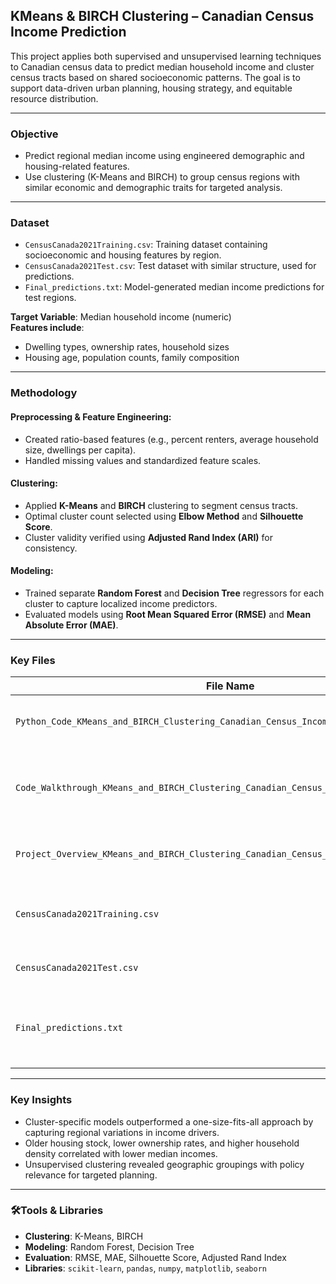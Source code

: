 ## KMeans & BIRCH Clustering – Canadian Census Income Prediction

This project applies both supervised and unsupervised learning techniques to Canadian census data to predict median household income and cluster census tracts based on shared socioeconomic patterns. The goal is to support data-driven urban planning, housing strategy, and equitable resource distribution.

---

### Objective

- Predict regional median income using engineered demographic and housing-related features.
- Use clustering (K-Means and BIRCH) to group census regions with similar economic and demographic traits for targeted analysis.

---

### Dataset

- `CensusCanada2021Training.csv`: Training dataset containing socioeconomic and housing features by region.  
- `CensusCanada2021Test.csv`: Test dataset with similar structure, used for predictions.  
- `Final_predictions.txt`: Model-generated median income predictions for test regions.

**Target Variable**: Median household income (numeric)  
**Features include**:  
- Dwelling types, ownership rates, household sizes  
- Housing age, population counts, family composition  

---

### Methodology

#### Preprocessing & Feature Engineering:
- Created ratio-based features (e.g., percent renters, average household size, dwellings per capita).
- Handled missing values and standardized feature scales.

#### Clustering:
- Applied **K-Means** and **BIRCH** clustering to segment census tracts.
- Optimal cluster count selected using **Elbow Method** and **Silhouette Score**.
- Cluster validity verified using **Adjusted Rand Index (ARI)** for consistency.

#### Modeling:
- Trained separate **Random Forest** and **Decision Tree** regressors for each cluster to capture localized income predictors.
- Evaluated models using **Root Mean Squared Error (RMSE)** and **Mean Absolute Error (MAE)**.

---

### Key Files

| File Name                                                                 | Description |
|---------------------------------------------------------------------------|-------------|
| `Python_Code_KMeans_and_BIRCH_Clustering_Canadian_Census_Income_Prediction.ipynb` | Full model training and prediction pipeline |
| `Code_Walkthrough_KMeans_and_BIRCH_Clustering_Canadian_Census_Income_Prediction.ipynb` | Annotated walkthrough explaining logic and modeling steps |
| `Project_Overview_KMeans_and_BIRCH_Clustering_Canadian_Census_Income_Prediction.pdf` | Summary of project goals, methodology, and results |
| `CensusCanada2021Training.csv`| Training dataset with census region features |
| `CensusCanada2021Test.csv`| Test dataset used for prediction |
| `Final_predictions.txt` | Predicted income values for unseen census regions |

---

### Key Insights

- Cluster-specific models outperformed a one-size-fits-all approach by capturing regional variations in income drivers.
- Older housing stock, lower ownership rates, and higher household density correlated with lower median incomes.
- Unsupervised clustering revealed geographic groupings with policy relevance for targeted planning.

---

### 🛠Tools & Libraries

- **Clustering**: K-Means, BIRCH  
- **Modeling**: Random Forest, Decision Tree  
- **Evaluation**: RMSE, MAE, Silhouette Score, Adjusted Rand Index  
- **Libraries**: `scikit-learn`, `pandas`, `numpy`, `matplotlib`, `seaborn`


